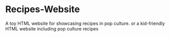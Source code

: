 # Recipes-Website
A toy HTML website for showcasing recipes in pop culture.
or a kid-friendly HTML website including pop culture recipes
